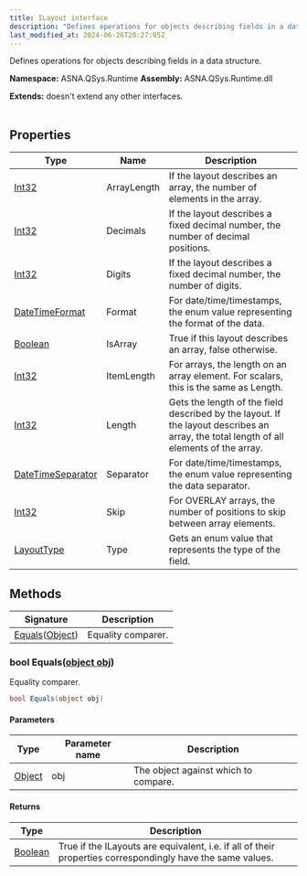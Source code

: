 ```yaml
---
title: ILayout interface
description: "Defines operations for objects describing fields in a data structure. "
last_modified_at: 2024-06-26T20:27:05Z
---
```


Defines operations for objects describing fields in a data structure.

**Namespace:** ASNA.QSys.Runtime
**Assembly:** ASNA.QSys.Runtime.dll

**Extends:** doesn't extend any other interfaces.
<br>
<br>

## Properties

| Type | Name | Description
| --- | --- | --- 
| [Int32](https://learn.microsoft.com/en-us/dotnet/csharp/language-reference/builtin-types/integral-numeric-types) | ArrayLength | If the layout describes an array, the number of elements in the array. |
| [Int32](https://learn.microsoft.com/en-us/dotnet/csharp/language-reference/builtin-types/integral-numeric-types) | Decimals | If the layout describes a fixed decimal number, the number of decimal positions. |
| [Int32](https://learn.microsoft.com/en-us/dotnet/csharp/language-reference/builtin-types/integral-numeric-types) | Digits | If the layout describes a fixed decimal number, the number of digits. |
| [DateTimeFormat](/reference/datagate/datagate-common/date-time-format.html) | Format | For date/time/timestamps, the enum value representing the format of the data. |
| [Boolean](https://docs.microsoft.com/en-us/dotnet/api/system.boolean) | IsArray | True if this layout describes an array, false otherwise. |
| [Int32](https://learn.microsoft.com/en-us/dotnet/csharp/language-reference/builtin-types/integral-numeric-types) | ItemLength | For arrays, the length on an array element. For scalars, this is the same as Length. |
| [Int32](https://learn.microsoft.com/en-us/dotnet/csharp/language-reference/builtin-types/integral-numeric-types) | Length | Gets the length of the field described by the layout. If the layout describes an array, the total length of all elements of the array. |
| [DateTimeSeparator](/reference/runtime/qsys-runtime/date-time-separator.html) | Separator | For date/time/timestamps, the enum value representing the data separator. |
| [Int32](https://learn.microsoft.com/en-us/dotnet/csharp/language-reference/builtin-types/integral-numeric-types) | Skip | For OVERLAY arrays, the number of positions to skip between array elements. |
| [LayoutType](/reference/runtime/qsys-runtime/layout-type.html) | Type | Gets an enum value that represents the type of the field. |

## Methods

| Signature | Description |
| --- | --- |
| [Equals](#bool-equalsobject-obj)([Object](https://docs.microsoft.com/en-us/dotnet/api/system.object)) | Equality comparer.

### bool Equals([object obj](https://docs.microsoft.com/en-us/dotnet/api/system.object))

Equality comparer.

```cs
bool Equals(object obj)
```

#### Parameters

| Type | Parameter name | Description
| --- | --- | ---
| [Object](https://docs.microsoft.com/en-us/dotnet/api/system.object) | obj | The object against which to compare.

#### Returns

| Type | Description
| --- | ---
| [Boolean](https://docs.microsoft.com/en-us/dotnet/api/system.boolean) | True if the ILayouts are equivalent, i.e. if all of their properties correspondingly have the same values.
